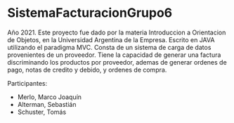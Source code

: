 # SistemaFacturacionGrupo6

Año 2021.
Este proyecto fue dado por la materia Introduccion a Orientacion de Objetos, en la Universidad Argentina de la Empresa. Escrito en JAVA utilizando el paradigma MVC.
Consta de un sistema de carga de datos provenientes de un proveedor. 
Tiene la capacidad de generar una factura discriminando los productos por proveedor, ademas de generar ordenes de pago, notas de credito y debido, y ordenes de compra.

Participantes: 
 - Merlo, Marco Joaquín
 - Alterman, Sebastián
 - Schuster, Tomás
 


